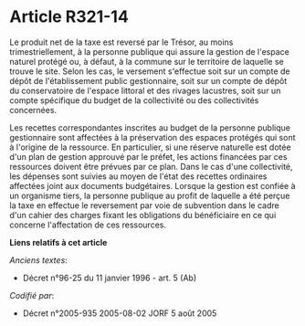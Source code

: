 # Article R321-14

Le produit net de la taxe est reversé par le Trésor, au moins trimestriellement, à la personne publique qui assure la gestion
de l'espace naturel protégé ou, à défaut, à la commune sur le territoire de laquelle se trouve le site. Selon les cas, le
versement s'effectue soit sur un compte de dépôt de l'établissement public gestionnaire, soit sur un compte de dépôt du
conservatoire de l'espace littoral et des rivages lacustres, soit sur un compte spécifique du budget de la collectivité ou
des collectivités concernées.

Les recettes correspondantes inscrites au budget de la personne publique gestionnaire sont affectées à la préservation des
espaces protégés qui sont à l'origine de la ressource. En particulier, si une réserve naturelle est dotée d'un plan de
gestion approuvé par le préfet, les actions financées par ces ressources doivent être prévues par ce plan. Dans le cas d'une
collectivité, les dépenses sont suivies au moyen de l'état des recettes ordinaires affectées joint aux documents budgétaires.
Lorsque la gestion est confiée à un organisme tiers, la personne publique au profit de laquelle a été perçue la taxe en
effectue le reversement par voie de subvention dans le cadre d'un cahier des charges fixant les obligations du bénéficiaire
en ce qui concerne l'affectation de ces ressources.

**Liens relatifs à cet article**

_Anciens textes_:

  - Décret n°96-25 du 11 janvier 1996 - art. 5 (Ab)

_Codifié par_:

  - Décret n°2005-935 2005-08-02 JORF 5 août 2005
